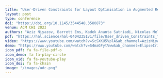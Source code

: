 ```yaml
---
title: "User-Driven Constraints for Layout Optimisation in Augmented Reality"
layout: post
type: conference
doi: "https://doi.org/10.1145/3544548.3580873"
venue: ACM CHI 2023
authors: "Aziz Niyazov, Barrett Ens, Kadek Ananta Satriadi, Nicolas Mellado, Loic Barthe, Tim Dwyer, Marcos Serrano"
pdf: "https://hal.science/hal-04042351v1/file/User_driven_Constraints_for_Dynamic_Layouts%20_noCopyright.pdf"
video: "https://www.youtube.com/watch?v=ScSXKU5VplA&ab_channel=AzizNiyazov"
demo: "https://www.youtube.com/watch?v=S4maGFytVww&ab_channel=ElipseIrit"
icon_pdf: fa fa-file-pdf-o
icon_demo: fa fa-play-circle
icon_vid: fa fa-youtube-play
icon_doi: fa fa-chain
image: "/images/udc.png"
---
```

